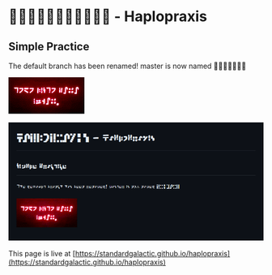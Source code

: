 #  - Haplopraxis

## Simple Practice

The default branch has been renamed!
master is now named 

[![Broken Sign](broken-sign.gif)](https://standardgalactic.github.io)

![](font-sample.png)

This page is live at [https://standardgalactic.github.io/haplopraxis](https://standardgalactic.github.io/haplopraxis)


